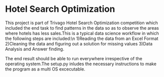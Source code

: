 # Hotel Search Optimization
This project is part of Trivago Hotel Search Optimization competition which included the end task to find patterns in the data so as to observe the areas where hotels has less sales.This is a typical data science workflow in which the following steps are included:\n
1)Reading the data from an Excel Format 
2)Cleaning the data and figuring out a solution for missing values
3)Data Analysis and Answer finding.

The end result should be able to run everywhere irrespective of the operating system.The setup.py inludes the necessary instructions to make the program as a multi OS excecutable.
